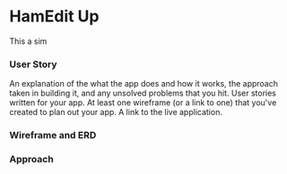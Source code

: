 # HamEdit Up

This a sim

### User Story


An explanation of the what the app does and how it works, the approach taken in building it, and any unsolved problems that you hit.
User stories written for your app.
At least one wireframe (or a link to one) that you've created to plan out your app.
A link to the live application.


### Wireframe and ERD




### Approach
